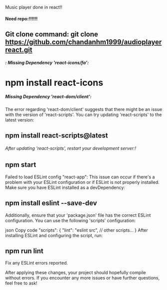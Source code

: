 Music player done in react!!
#### Need repo:!!!!!!
## Git clone command: git clone https://github.com/chandanhm1999/audioplayerreact.git

##### : Missing Dependency 'react-icons/fa':
# npm install react-icons

##### Missing Dependency 'react-dom/client':
The error regarding 'react-dom/client' suggests that there might be an issue with the version of 'react-scripts'. You can try updating 'react-scripts' to the latest version:

## npm install react-scripts@latest
###### After updating 'react-scripts', restart your development server:!

## npm start
Failed to load ESLint config "react-app":
This issue can occur if there's a problem with your ESLint configuration or if ESLint is not properly installed. Make sure you have ESLint installed as a devDependency:

## npm install eslint --save-dev
Additionally, ensure that your 'package.json' file has the correct ESLint configuration. You can use the following 'scripts' configuration:

json
Copy code
"scripts": {
  "lint": "eslint src",
  // other scripts...
}
After installing ESLint and configuring the script, run:

## npm run lint
Fix any ESLint errors reported.

After applying these changes, your project should hopefully compile without errors. If you encounter any more issues or have further questions, feel free to ask!
